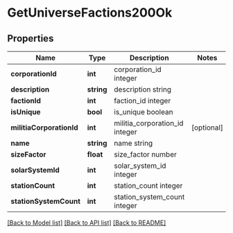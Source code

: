 # GetUniverseFactions200Ok

## Properties
Name | Type | Description | Notes
------------ | ------------- | ------------- | -------------
**corporationId** | **int** | corporation_id integer | 
**description** | **string** | description string | 
**factionId** | **int** | faction_id integer | 
**isUnique** | **bool** | is_unique boolean | 
**militiaCorporationId** | **int** | militia_corporation_id integer | [optional] 
**name** | **string** | name string | 
**sizeFactor** | **float** | size_factor number | 
**solarSystemId** | **int** | solar_system_id integer | 
**stationCount** | **int** | station_count integer | 
**stationSystemCount** | **int** | station_system_count integer | 

[[Back to Model list]](../README.md#documentation-for-models) [[Back to API list]](../README.md#documentation-for-api-endpoints) [[Back to README]](../README.md)


